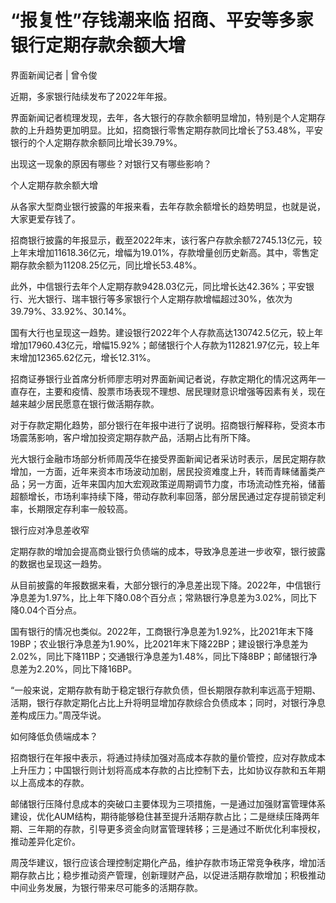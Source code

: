 # “报复性”存钱潮来临 招商、平安等多家银行定期存款余额大增

界面新闻记者 | 曾令俊

近期，多家银行陆续发布了2022年年报。

界面新闻记者梳理发现，去年，各大银行的存款余额明显增加，特别是个人定期存款的上升趋势更加明显。比如，招商银行零售定期存款同比增长了53.48%，平安银行的个人定期存款余额同比增长39.79%。

出现这一现象的原因有哪些？对银行又有哪些影响？

个人定期存款余额大增

从各家大型商业银行披露的年报来看，去年存款余额增长的趋势明显，也就是说，大家更爱存钱了。

招商银行披露的年报显示，截至2022年末，该行客户存款余额72745.13亿元，较上年末增加11618.36亿元，增幅为19.01%，存款增量创历史新高。其中，零售定期存款余额为11208.25亿元，同比增长53.48%。

此外，中信银行去年个人定期存款9428.03亿元，同比增长达42.36%；平安银行、光大银行、瑞丰银行等多家银行个人定期存款增幅超过30%，依次为39.79%、33.92%、30.14%。

国有大行也呈现这一趋势。建设银行2022年个人存款高达130742.5亿元，较上年增加17960.43亿元，增幅15.92%；邮储银行个人存款为112821.97亿元，较上年末增加12365.62亿元，增长12.31%。

招商证券银行业首席分析师廖志明对界面新闻记者说，存款定期化的情况这两年一直存在，主要和疫情、股票市场表现不理想、居民理财意识增强等因素有关，现在越来越少居民愿意在银行做活期存款。

对于存款定期化趋势，部分银行在年报中进行了说明。招商银行解释称，受资本市场震荡影响，客户增加投资定期存款产品，活期占比有所下降。

光大银行金融市场部分析师周茂华在接受界面新闻记者采访时表示，居民定期存款增加，一方面，近年来资本市场波动加剧，居民投资难度上升，转而青睐储蓄类产品；另一方面，近年来国内加大宏观政策逆周期调节力度，市场流动性充裕，储蓄超额增长，市场利率持续下降，带动存款利率回落，部分居民通过定存提前锁定利率，长期限定存利率一般较高。

银行应对净息差收窄

定期存款的增加会提高商业银行负债端的成本，导致净息差进一步收窄，银行披露的数据也呈现这一趋势。

从目前披露的年报数据来看，大部分银行的净息差出现下降。2022年，中信银行净息差为1.97%，比上年下降0.08个百分点；常熟银行净息差为3.02%，同比下降0.04个百分点。

国有银行的情况也类似。2022年，工商银行净息差为1.92%，比2021年末下降19BP；农业银行净息差为1.90%，比2021年末下降22BP；建设银行净息差为2.02%，同比下降11BP；交通银行净息差为1.48%，同比下降8BP；邮储银行净息差为2.20%，同比下降16BP。

“一般来说，定期存款有助于稳定银行存款负债，但长期限存款利率远高于短期、活期，银行存款定期化占比上升将明显增加存款综合负债成本；同时，对银行净息差构成压力。”周茂华说。

如何降低负债端成本？

招商银行在年报中表示，将通过持续加强对高成本存款的量价管控，应对存款成本上升压力；中国银行则计划将高成本存款的占比控制下去，比如协议存款和五年期以上高成本的存款。

邮储银行压降付息成本的突破口主要体现为三项措施，一是通过加强财富管理体系建设，优化AUM结构，期待能够稳住甚至提升活期存款占比；二是继续压降两年期、三年期的存款，引导更多资金向财富管理转移；三是通过不断优化利率授权，推动差异化定价。

周茂华建议，银行应该合理控制定期化产品，维护存款市场正常竞争秩序，增加活期存款占比；稳步推动资产管理，创新理财产品，以促进活期存款增加；积极推动中间业务发展，为银行带来尽可能多的活期存款。

